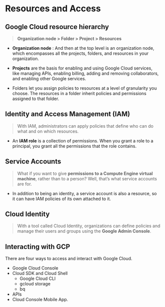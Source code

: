 # Resources and Access

## Google Cloud resource hierarchy

> **Organization node > Folder > Project > Resources**

- **Organization node** : And then at the top level is an organization node, which encompasses all the projects, folders, and resources in your organization.

- **Projects** are the basis for enabling and using Google Cloud services, like managing APIs, enabling billing, adding and removing collaborators, and enabling other Google services.

- Folders let you assign policies to resources at a level of granularity you choose. The resources in a folder inherit policies and permissions assigned to that folder. 

## Identity and Access Management (IAM)

> With IAM, administrators can apply policies that define who can do what and on which resources. 

- An **IAM role** is a collection of permissions. When you grant a role to a principal, you grant all the permissions that the role contains.

## Service Accounts

> What if you want to give **permissions to a Compute Engine virtual machine**, rather than to a person? Well, that’s what service accounts are for.

- In addition to being an identity, a service account is also a resource, so it can have IAM policies of its own attached to it. 

## Cloud Identity
> With a tool called Cloud Identity, organizations can define policies and manage their users and groups using the **Google Admin Console**.


## Interacting with GCP
There are four ways to access and interact with Google Cloud. 
- Google Cloud Console
- Cloud SDK and Cloud Shell
    - Google Cloud CLI
    - gcloud storage
    - bq
- APIs
- Cloud Console Mobile App.

 
